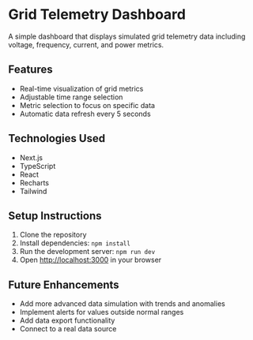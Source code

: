 # Grid Telemetry Dashboard

A simple dashboard that displays simulated grid telemetry data including voltage, frequency, current, and power metrics.

## Features

- Real-time visualization of grid metrics
- Adjustable time range selection
- Metric selection to focus on specific data
- Automatic data refresh every 5 seconds

## Technologies Used

- Next.js
- TypeScript
- React
- Recharts
- Tailwind

## Setup Instructions

1. Clone the repository
2. Install dependencies: `npm install`
3. Run the development server: `npm run dev`
4. Open [http://localhost:3000](http://localhost:3000) in your browser

## Future Enhancements

- Add more advanced data simulation with trends and anomalies
- Implement alerts for values outside normal ranges
- Add data export functionality
- Connect to a real data source
